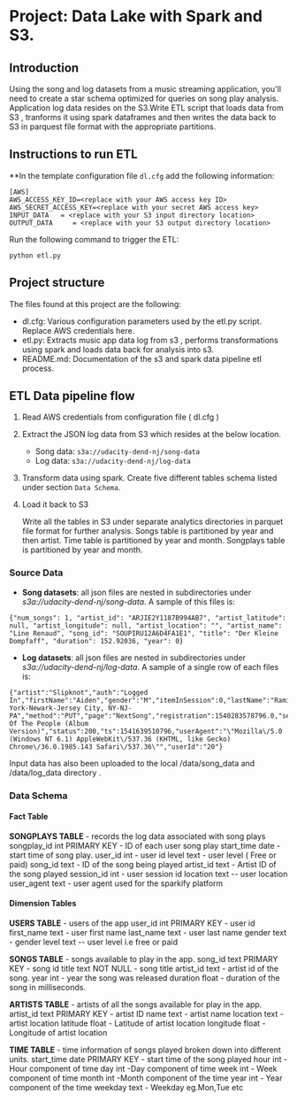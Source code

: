 # Project: Data Lake with Spark and S3.

## Introduction

Using the song and log datasets from a music streaming application, you'll need to create a star schema optimized for queries on song play analysis.
Application log data resides on the S3.Write ETL script that loads data from S3 , tranforms it using spark dataframes and then writes the
data back to S3 in parquest file format with the appropriate partitions.

## Instructions to run ETL

**In the template configuration file `dl.cfg` add the following information:

```
[AWS]
AWS_ACCESS_KEY_ID=<replace with your AWS access key ID>
AWS_SECRET_ACCESS_KEY=<replace with your secret AWS access key>
INPUT_DATA   = <replace with your S3 input directory location>
OUTPUT_DATA     = <replace with your S3 output directory location>
```

Run the following command to trigger the ETL:

`python etl.py`

## Project structure

The files found at this project are the following:

- dl.cfg: Various configuration parameters used by the etl.py script. Replace AWS credentials here.
- etl.py: Extracts music app data log from s3 , performs transformations using spark and loads data back for analysis into s3.
- README.md: Documentation of the s3 and spark data pipeline etl process.

## ETL Data pipeline flow

1. Read AWS credentials from configuration file ( dl.cfg )
2. Extract the JSON log data from S3 which resides at the below location.
    - Song data: `s3a://udacity-dend-nj/song-data`
    - Log data: `s3a://udacity-dend-nj/log-data`

3. Transform data using spark.
   Create five different tables schema listed under section `Data Schema`.

4. Load it back to S3

    Write all the tables in S3 under separate analytics directories in parquet file format for further analysis.
    Songs table is partitioned by year and then artist. 
    Time table is partitioned by year and month. 
    Songplays table is partitioned by year and month.


### Source Data
- **Song datasets**: all json files are nested in subdirectories under *s3a://udacity-dend-nj/song-data*. A sample of this files is:

```
{"num_songs": 1, "artist_id": "ARJIE2Y1187B994AB7", "artist_latitude": null, "artist_longitude": null, "artist_location": "", "artist_name": "Line Renaud", "song_id": "SOUPIRU12A6D4FA1E1", "title": "Der Kleine Dompfaff", "duration": 152.92036, "year": 0}
```

- **Log datasets**: all json files are nested in subdirectories under *s3a://udacity-dend-nj/log-data*. A sample of a single row of each files is:

```
{"artist":"Slipknot","auth":"Logged In","firstName":"Aiden","gender":"M","itemInSession":0,"lastName":"Ramirez","length":192.57424,"level":"paid","location":"New York-Newark-Jersey City, NY-NJ-PA","method":"PUT","page":"NextSong","registration":1540283578796.0,"sessionId":19,"song":"Opium Of The People (Album Version)","status":200,"ts":1541639510796,"userAgent":"\"Mozilla\/5.0 (Windows NT 6.1) AppleWebKit\/537.36 (KHTML, like Gecko) Chrome\/36.0.1985.143 Safari\/537.36\"","userId":"20"}
```
Input data has also been uploaded to the local /data/song_data and /data/log_data directory .

### Data Schema

#### Fact Table
**SONGPLAYS TABLE** - records the log data associated with song plays 
        songplay_id int PRIMARY KEY  - ID of each user song play
        start_time date - start time of song play.
        user_id int - user id
        level text - user level ( Free or paid)
        song_id text  - ID of the song being played
        artist_id text - Artist ID of the song played
        session_id int - user session id
        location text -- user location
        user_agent text - user agent used for the sparkify platform
        
#### Dimension Tables
   
**USERS TABLE** - users of the app
 user_id int PRIMARY KEY - user id
    first_name text - user first name
    last_name text - user last name
    gender text - gender
    level text -- user level i.e free or paid

**SONGS TABLE** - songs available to play in the app.
    song_id text PRIMARY KEY - song id
    title text NOT NULL - song title
    artist_id text  - artist id of the song.
    year int - year the song was released
    duration float - duration of the song in milliseconds.
                        

**ARTISTS TABLE** - artists of all the songs available for play in the app.
 artist_id text PRIMARY KEY - artist ID
 name text  - artist name
 location text - artist location
 latitude float - Latitude of artist location
 longitude float - Longitude of artist location

**TIME TABLE** - time information of songs played broken down into different units.
    start_time date PRIMARY KEY - start time of the song played
    hour int - Hour component of time
    day int -Day component of time
    week int - Week component of time
    month int -Month component of the time
    year int - Year component of the time
    weekday text - Weekday eg.Mon,Tue etc
